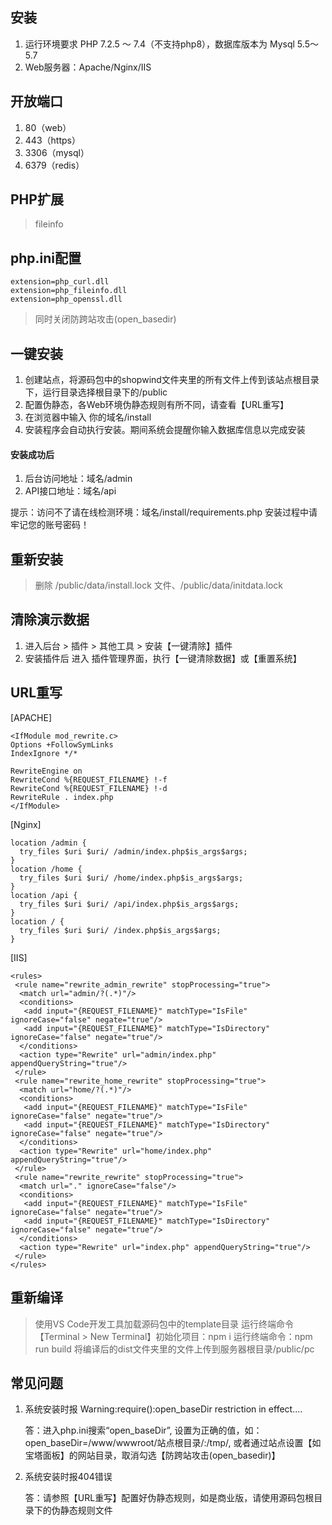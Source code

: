## 安装
1. 运行环境要求 PHP 7.2.5 ～ 7.4（不支持php8），数据库版本为 Mysql 5.5～5.7
2. Web服务器：Apache/Nginx/IIS

## 开放端口
1. 80（web）
2. 443（https）
3. 3306（mysql）
4. 6379（redis）

## PHP扩展
> fileinfo

## php.ini配置

```
extension=php_curl.dll
extension=php_fileinfo.dll
extension=php_openssl.dll
```

> 同时关闭防跨站攻击(open_basedir)

## 一键安装
1. 创建站点，将源码包中的shopwind文件夹里的所有文件上传到该站点根目录下，运行目录选择根目录下的/public
2. 配置伪静态，各Web环境伪静态规则有所不同，请查看【URL重写】
3. 在浏览器中输入 你的域名/install
4. 安装程序会自动执行安装。期间系统会提醒你输入数据库信息以完成安装

#### 安装成功后
1. 后台访问地址：域名/admin 
2. API接口地址：域名/api

提示：访问不了请在线检测环境：域名/install/requirements.php
安装过程中请牢记您的账号密码！

## 重新安装
> 删除 /public/data/install.lock 文件、/public/data/initdata.lock

## 清除演示数据
1. 进入后台 > 插件 > 其他工具 > 安装【一键清除】插件
2. 安装插件后 进入 插件管理界面，执行【一键清除数据】或【重置系统】

## URL重写

[APACHE]

```
<IfModule mod_rewrite.c>
Options +FollowSymLinks
IndexIgnore */*

RewriteEngine on
RewriteCond %{REQUEST_FILENAME} !-f
RewriteCond %{REQUEST_FILENAME} !-d
RewriteRule . index.php
</IfModule>
```

[Nginx]

```
location /admin {
  try_files $uri $uri/ /admin/index.php$is_args$args;
}
location /home {
  try_files $uri $uri/ /home/index.php$is_args$args;
}
location /api {
  try_files $uri $uri/ /api/index.php$is_args$args;
}
location / {
  try_files $uri $uri/ /index.php$is_args$args;
}
```

[IIS]

```
<rules>
 <rule name="rewrite_admin_rewrite" stopProcessing="true">
  <match url="admin/?(.*)"/>
  <conditions>
   <add input="{REQUEST_FILENAME}" matchType="IsFile" ignoreCase="false" negate="true"/>
   <add input="{REQUEST_FILENAME}" matchType="IsDirectory" ignoreCase="false" negate="true"/>
  </conditions>
  <action type="Rewrite" url="admin/index.php" appendQueryString="true"/>
 </rule>
 <rule name="rewrite_home_rewrite" stopProcessing="true">
  <match url="home/?(.*)"/>
  <conditions>
   <add input="{REQUEST_FILENAME}" matchType="IsFile" ignoreCase="false" negate="true"/>
   <add input="{REQUEST_FILENAME}" matchType="IsDirectory" ignoreCase="false" negate="true"/>
  </conditions>
  <action type="Rewrite" url="home/index.php" appendQueryString="true"/>
 </rule>
 <rule name="rewrite_rewrite" stopProcessing="true">
  <match url="." ignoreCase="false"/>
  <conditions>
   <add input="{REQUEST_FILENAME}" matchType="IsFile" ignoreCase="false" negate="true"/>
   <add input="{REQUEST_FILENAME}" matchType="IsDirectory" ignoreCase="false" negate="true"/>
  </conditions>
  <action type="Rewrite" url="index.php" appendQueryString="true"/>
 </rule>
</rules>
```

## 重新编译
> 使用VS Code开发工具加载源码包中的template目录
> 运行终端命令【Terminal > New Terminal】初始化项目：npm i
> 运行终端命令：npm run build
> 将编译后的dist文件夹里的文件上传到服务器根目录/public/pc

## 常见问题

1. 系统安装时报 Warning:require():open_baseDir restriction in effect....

   答：进入php.ini搜索“open_baseDir”, 设置为正确的值，如：open_baseDir=/www/wwwroot/站点根目录/:/tmp/, 或者通过站点设置【如宝塔面板】的网站目录，取消勾选【防跨站攻击(open_basedir)】

2. 系统安装时报404错误

   答：请参照【URL重写】配置好伪静态规则，如是商业版，请使用源码包根目录下的伪静态规则文件